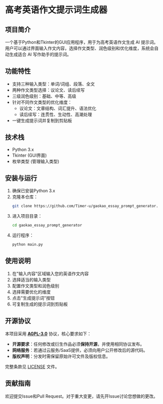 # 高考英语作文提示词生成器

## 项目简介

一个基于Python和Tkinter的GUI应用程序，用于为高考英语作文生成 AI 提示词。用户可以通过界面输入作文内容，选择作文类型、润色级别和优化维度，系统会自动生成适合 AI 写作助手的提示词。

## 功能特性

- 支持三种输入类型：单词/词组、段落、全文
- 两种作文类型选择：议论文、读后续写
- 三级润色级别：基础、中等、高级
- 针对不同作文类型的优化维度：
  - 议论文：文章结构、词汇提升、语法优化
  - 读后续写：连贯性、生动性、高潮处理
- 一键生成提示词并复制到剪贴板

## 技术栈

- Python 3.x
- Tkinter (GUI界面)
- 枚举类型 (管理输入类型)

## 安装与运行

1. 确保已安装Python 3.x
2. 克隆本仓库：
   ```bash
   git clone https://github.com/Timer-u/gaokao_essay_prompt_generator.git
   ```
3. 进入项目目录：
   ```bash
   cd gaokao_essay_prompt_generator
   ```
4. 运行程序：
   ```bash
   python main.py
   ```

## 使用说明

1. 在"输入内容"区域输入您的英语作文内容
2. 选择适当的输入类型
3. 配置作文类型和润色级别
4. 选择需要优化的维度
5. 点击"生成提示词"按钮
6. 可复制生成的提示词到剪贴板

## 开源协议

本项目采用 **[AGPL-3.0](LICENSE)** 协议，核心要求如下：

- **开源要求**：任何修改或衍生作品必须**保持开源**，并使用相同协议发布。
- **网络服务**：若通过云服务/SaaS提供，必须向用户公开修改后的源代码。
- **版权声明**：分发时需保留原始许可文件及版权信息。

完整条款见 [LICENSE](LICENSE) 文件。

## 贡献指南

欢迎提交Issue和Pull Request。对于重大变更，请先开Issue讨论您想做的更改。
